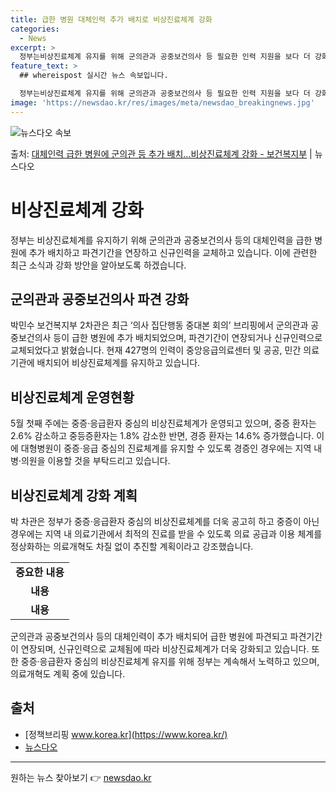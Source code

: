 ```yaml
---
title: 급한 병원 대체인력 추가 배치로 비상진료체계 강화
categories:
  - News
excerpt: >
  정부는비상진료체계 유지를 위해 군의관과 공중보건의사 등 필요한 인력 지원을 보다 더 강화하고 있다. 박민수 …
feature_text: >
  ## whereispost 실시간 뉴스 속보입니다.

  정부는비상진료체계 유지를 위해 군의관과 공중보건의사 등 필요한 인력 지원을 보다 더 강화하고 있다. 박민수 …
image: 'https://newsdao.kr/res/images/meta/newsdao_breakingnews.jpg'
---
```


![뉴스다오 속보](https://newsdao.kr/res/images/meta/newsdao_breakingnews.jpg)

<p>출처: <a href="https://newsdao.kr/3742" rel="dofollow">대체인력 급한 병원에 군의관 등 추가 배치…비상진료체계 강화 - 보건복지부</a> | 뉴스다오</p>

<h1 data-ke-size="size26"><b>비상진료체계 강화</b></h1>
<p data-ke-size="size16">정부는 비상진료체계를 유지하기 위해 군의관과 공중보건의사 등의 대체인력을 급한 병원에 추가 배치하고 파견기간을 연장하고 신규인력을 교체하고 있습니다. 이에 관련한 최근 소식과 강화 방안을 알아보도록 하겠습니다.</p>

<h2 data-ke-size="size24">군의관과 공중보건의사 파견 강화</h2>
<p data-ke-size="size16">박민수 보건복지부 2차관은 최근 ‘의사 집단행동 중대본 회의’ 브리핑에서 군의관과 공중보건의사 등이 급한 병원에 추가 배치되었으며, 파견기간이 연장되거나 신규인력으로 교체되었다고 밝혔습니다. 현재 427명의 인력이 중앙응급의료센터 및 공공, 민간 의료기관에 배치되어 비상진료체계를 유지하고 있습니다.</p>

<h2 data-ke-size="size24">비상진료체계 운영현황</h2>
<p data-ke-size="size16">5월 첫째 주에는 중증·응급환자 중심의 비상진료체계가 운영되고 있으며, 중증 환자는 2.6% 감소하고 중등증환자는 1.8% 감소한 반면, 경증 환자는 14.6% 증가했습니다. 이에 대형병원이 중증·응급 중심의 진료체계를 유지할 수 있도록 경증인 경우에는 지역 내 병·의원을 이용할 것을 부탁드리고 있습니다.</p>

<h2 data-ke-size="size24">비상진료체계 강화 계획</h2>
<p data-ke-size="size16">박 차관은 정부가 중증·응급환자 중심의 비상진료체계를 더욱 공고히 하고 중증이 아닌 경우에는 지역 내 의료기관에서 최적의 진료를 받을 수 있도록 의료 공급과 이용 체계를 정상화하는 의료개혁도 차질 없이 추진할 계획이라고 강조했습니다.</p>

<table>
  <tr>
    <td style="text-align: center; height: 17px;"><b>중요한 내용</b></td>
  </tr>
  <tr>
    <td style="text-align: center; height: 17px;"><b>내용</b></td>
  </tr>
  <tr>
    <td style="text-align: center; height: 17px;"><b>내용</b></td>
  </tr>
</table>

<p data-ke-size="size16">군의관과 공중보건의사 등의 대체인력이 추가 배치되어 급한 병원에 파견되고 파견기간이 연장되며, 신규인력으로 교체됨에 따라 비상진료체계가 더욱 강화되고 있습니다. 또한 중증·응급환자 중심의 비상진료체계 유지를 위해 정부는 계속해서 노력하고 있으며, 의료개혁도 계획 중에 있습니다.</p>

## 출처
- [정책브리핑 www.korea.kr](https://www.korea.kr/)
- [뉴스다오](https://newsdao.kr/3742)

<hr data-ke-size="size16"> 

원하는 뉴스 찾아보기 👉 <a href="https://newsdao.kr" rel="dofollow">newsdao.kr</a>


